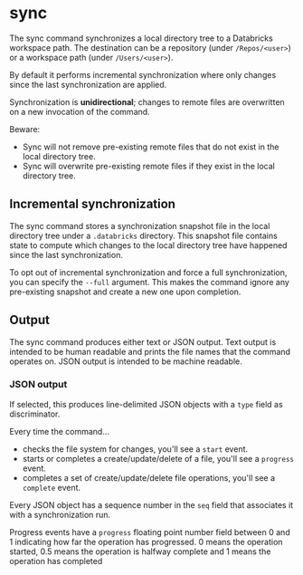# sync

The sync command synchronizes a local directory tree to a Databricks workspace path.
The destination can be a repository (under `/Repos/<user>`) or a workspace path (under `/Users/<user>`).

By default it performs incremental synchronization where only changes since the last synchronization are applied.

Synchronization is **unidirectional**; changes to remote files are overwritten on a new invocation of the command.

Beware:
* Sync will not remove pre-existing remote files that do not exist in the local directory tree.
* Sync will overwrite pre-existing remote files if they exist in the local directory tree.

## Incremental synchronization

The sync command stores a synchronization snapshot file in the local directory tree under a `.databricks` directory.
This snapshot file contains state to compute which changes to the local directory tree have happened since the last synchronization.

To opt out of incremental synchronization and force a full synchronization, you can specify the `--full` argument.
This makes the command ignore any pre-existing snapshot and create a new one upon completion.

## Output

The sync command produces either text or JSON output.
Text output is intended to be human readable and prints the file names that the command operates on.
JSON output is intended to be machine readable.

### JSON output

If selected, this produces line-delimited JSON objects with a `type` field as discriminator.

Every time the command...
* checks the file system for changes, you'll see a `start` event.
* starts or completes a create/update/delete of a file, you'll see a `progress` event.
* completes a set of create/update/delete file operations, you'll see a `complete` event.

Every JSON object has a sequence number in the `seq` field that associates it with a synchronization run.

Progress events have a `progress` floating point number field between 0 and 1 indicating how far the operation has progressed. 0 means the operation started, 0.5 means the operation is halfway complete and 1 means the operation has completed
